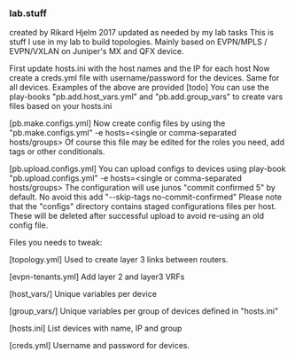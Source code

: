### lab.stuff
created by Rikard Hjelm 2017
updated as needed by my lab tasks
This is stuff I use in my lab to build topologies. Mainly based on EVPN/MPLS / EVPN/VXLAN on Juniper's MX and QFX device.

First update hosts.ini with the host names and the IP for each host
Now create a creds.yml file with username/password for the devices. Same for all devices.
Examples of the above are provided
[todo] You can use the play-books "pb.add.host_vars.yml" and "pb.add.group_vars" to create vars files based on your hosts.ini

[pb.make.configs.yml]
Now create config files by using the "pb.make.configs.yml" -e hosts=<single or comma-separated hosts/groups>
Of course this file may be edited for the roles you need, add tags or other conditionals.

[pb.upload.configs.yml]
You can upload configs to devices using play-book "pb.upload.configs.yml" -e hosts=<single or comma-separated hosts/groups>
The configuration will use junos "commit confirmed 5" by default. No avoid this add "--skip-tags no-commit-confirmed"
Please note that the "configs" directory contains staged configurations files per host. These will be deleted after successful upload to avoid re-using an old config file.


Files you needs to tweak:

[topology.yml]
Used to create layer 3 links between routers.

[evpn-tenants.yml]
Add layer 2 and layer3 VRFs

[host_vars/]
Unique variables per device

[group_vars/]
Unique variables per group of devices defined in "hosts.ini"

[hosts.ini]
List devices with name, IP and group

[creds.yml]
Username and password for devices.

